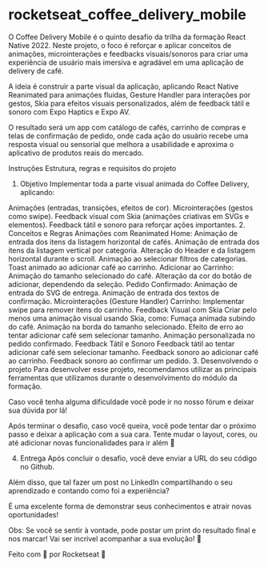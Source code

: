 # rocketseat_coffee_delivery_mobile

O Coffee Delivery Mobile é o quinto desafio da trilha da formação React Native 2022.
Neste projeto, o foco é reforçar e aplicar conceitos de animações, microinterações e feedbacks visuais/sonoros para criar uma experiência de usuário mais imersiva e agradável em uma aplicação de delivery de café.

A ideia é construir a parte visual da aplicação, aplicando React Native Reanimated para animações fluidas, Gesture Handler para interações por gestos, Skia para efeitos visuais personalizados, além de feedback tátil e sonoro com Expo Haptics e Expo AV.

O resultado será um app com catálogo de cafés, carrinho de compras e telas de confirmação de pedido, onde cada ação do usuário recebe uma resposta visual ou sensorial que melhora a usabilidade e aproxima o aplicativo de produtos reais do mercado.

Instruções
Estrutura, regras e requisitos do projeto

1. Objetivo
Implementar toda a parte visual animada do Coffee Delivery, aplicando:

Animações (entradas, transições, efeitos de cor).
Microinterações (gestos como swipe).
Feedback visual com Skia (animações criativas em SVGs e elementos).
Feedback tátil e sonoro para reforçar ações importantes.
2. Conceitos e Regras
Animações com Reanimated
Home:
Animação de entrada dos itens da listagem horizontal de cafés.
Animação de entrada dos itens da listagem vertical por categoria.
Alteração do Header e da listagem horizontal durante o scroll.
Animação ao selecionar filtros de categorias.
Toast animado ao adicionar café ao carrinho.
Adicionar ao Carrinho:
Animação do tamanho selecionado do café.
Alteração da cor do botão de adicionar, dependendo da seleção.
Pedido Confirmado:
Animação de entrada do SVG de entrega.
Animação de entrada dos textos de confirmação.
Microinterações (Gesture Handler)
Carrinho:
Implementar swipe para remover itens do carrinho.
Feedback Visual com Skia
Criar pelo menos uma animação visual usando Skia, como:
Fumaça animada subindo do café.
Animação na borda do tamanho selecionado.
Efeito de erro ao tentar adicionar café sem selecionar tamanho.
Animação personalizada no pedido confirmado.
Feedback Tátil e Sonoro
Feedback tátil ao tentar adicionar café sem selecionar tamanho.
Feedback sonoro ao adicionar café ao carrinho.
Feedback sonoro ao confirmar um pedido.
3. Desenvolvendo o projeto
Para desenvolver esse projeto, recomendamos utilizar as principais ferramentas que utilizamos durante o desenvolvimento do módulo da formação.

Caso você tenha alguma dificuldade você pode ir no nosso 
fórum
 e deixar sua dúvida por lá!

Após terminar o desafio, caso você queira, você pode tentar dar o próximo passo e deixar a aplicação com a sua cara. Tente mudar o layout, cores, ou até adicionar novas funcionalidades para ir além 🚀

4. Entrega
Após concluir o desafio, você deve enviar a URL do seu código no Github.

Além disso, que tal fazer um post no LinkedIn compartilhando o seu aprendizado e contando como foi a experiência?

É uma excelente forma de demonstrar seus conhecimentos e atrair novas oportunidades!

Obs: Se você se sentir à vontade, pode postar um print do resultado final e nos marcar! Vai ser incrível acompanhar a sua evolução! 💜

Feito com 💜 por Rocketseat 👋
